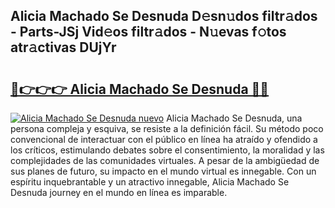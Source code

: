 ## Alicia Machado Se Desnuda D𝚎sn𝚞dos filtr𝚊dos - Parts-JSj Vid𝚎os filtr𝚊dos - N𝚞evas f𝚘tos atr𝚊ctivas DUjYr

# <h2><a href="http://mb8weg.tromn.icu/?c=Alicia+Machado+Se+Desnuda">🔗👉👉👉 Alicia Machado Se Desnuda 🔗🔗</a></h2>

[![Alicia Machado Se Desnuda nuevo](https://i.imgur.com/pEAQMta.gif)](http://mb8weg.tromn.icu/?c=Alicia+Machado+Se+Desnuda)
Alicia Machado Se Desnuda, una persona compleja y esquiva, se resiste a la definición fácil. Su método poco convencional de interactuar con el público en línea ha atraído y ofendido a los críticos, estimulando debates sobre el consentimiento, la moralidad y las complejidades de las comunidades virtuales. A pesar de la ambigüedad de sus planes de futuro, su impacto en el mundo virtual es innegable. Con un espíritu inquebrantable y un atractivo innegable, Alicia Machado Se Desnuda journey en el mundo en línea es imparable.
